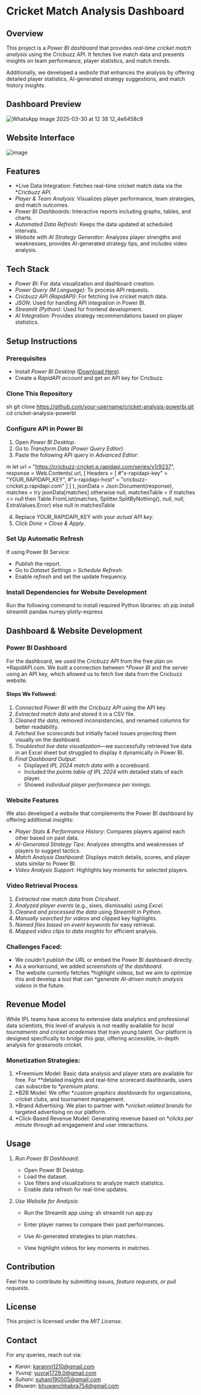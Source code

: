 # Cricket Match Analysis Dashboard

## Overview
This project is a *Power BI dashboard* that provides *real-time cricket match analysis* using the Cricbuzz API. It fetches live match data and presents insights on team performance, player statistics, and match trends.

Additionally, we developed a *website* that enhances the analysis by offering detailed player statistics, AI-generated strategy suggestions, and match history insights.

## Dashboard Preview
![WhatsApp Image 2025-03-30 at 12 38 12_4e6458c9](https://github.com/user-attachments/assets/18b64c10-89da-4b30-a6e9-2617f0db4183)

## Website Interface
![image](https://github.com/user-attachments/assets/d0c871f6-997e-45cd-9123-010cd4b63a2b)

## Features
- *Live Data Integration: Fetches real-time cricket match data via the **Cricbuzz API*.
- *Player & Team Analysis*: Visualizes player performance, team strategies, and match outcomes.
- *Power BI Dashboards*: Interactive reports including graphs, tables, and charts.
- *Automated Data Refresh*: Keeps the data updated at scheduled intervals.
- *Website with AI Strategy Generator*: Analyzes player strengths and weaknesses, provides AI-generated strategy tips, and includes video analysis.

## Tech Stack
- *Power BI*: For data visualization and dashboard creation.
- *Power Query (M Language)*: To process API requests.
- *Cricbuzz API (RapidAPI)*: For fetching live cricket match data.
- *JSON*: Used for handling API integration in Power BI.
- *Streamlit (Python)*: Used for frontend development.
- *AI Integration*: Provides strategy recommendations based on player statistics.

## Setup Instructions
### Prerequisites
- Install *Power BI Desktop* ([Download Here](https://powerbi.microsoft.com/)).
- Create a *RapidAPI account* and get an API key for Cricbuzz.

### Clone This Repository
sh
git clone https://github.com/your-username/cricket-analysis-powerbi.git
cd cricket-analysis-powerbi


### Configure API in Power BI
1. Open *Power BI Desktop*.
2. Go to *Transform Data (Power Query Editor)*.
3. Paste the following API query in *Advanced Editor*:
   
m
let
    url = "https://cricbuzz-cricket.p.rapidapi.com/series/v1/9237",
    response = Web.Contents(
        url, 
        [
            Headers = [
                #"x-rapidapi-key" = "YOUR_RAPIDAPI_KEY",
                #"x-rapidapi-host" = "cricbuzz-cricket.p.rapidapi.com"
            ]
        ]
    ),
    jsonData = Json.Document(response),
    matches = try jsonData[matches] otherwise null,
    matchesTable = if matches <> null then Table.FromList(matches, Splitter.SplitByNothing(), null, null, ExtraValues.Error) else null
in
    matchesTable

4. Replace YOUR_RAPIDAPI_KEY with your *actual API key*.
5. Click *Done > Close & Apply*.

### Set Up Automatic Refresh
If using Power BI Service:
- *Publish* the report.
- Go to *Dataset Settings > Schedule Refresh*.
- Enable *refresh* and set the update frequency.

### Install Dependencies for Website Development
Run the following command to install required Python libraries:
sh
pip install streamlit pandas numpy plotly-express


## Dashboard & Website Development
### Power BI Dashboard
For the dashboard, we used the *Cricbuzz API* from the free plan on *RapidAPI.com. We built a connection between **Power BI* and the server using an API key, which allowed us to fetch live data from the Cricbuzz website.

#### Steps We Followed:
1. *Connected Power BI with the Cricbuzz API* using the API key.
2. *Extracted match data* and stored it in a CSV file.
3. *Cleaned the data*, removed inconsistencies, and renamed columns for better readability.
4. *Fetched live scorecards* but initially faced issues projecting them visually on the dashboard.
5. *Troubleshot live data visualization*—we successfully retrieved live data in an Excel sheet but struggled to display it dynamically in Power BI.
6. *Final Dashboard Output:*
   - Displayed *IPL 2024 match data* with a scoreboard.
   - Included the *points table of IPL 2024* with detailed stats of each player.
   - Showed *individual player performance per innings*.

### Website Features
We also developed a *website* that complements the Power BI dashboard by offering additional insights:
- *Player Stats & Performance History*: Compares players against each other based on past data.
- *AI-Generated Strategy Tips*: Analyzes strengths and weaknesses of players to suggest tactics.
- *Match Analysis Dashboard*: Displays match details, scores, and player stats similar to Power BI.
- *Video Analysis Support*: Highlights key moments for selected players.

### Video Retrieval Process
1. *Extracted raw match data* from *Cricsheet*.
2. *Analyzed player events* (e.g., sixes, dismissals) using *Excel*.
3. *Cleaned and processed the data* using *Streamlit* in Python.
4. *Manually searched for videos* and clipped key highlights.
5. *Named files based on event keywords* for easy retrieval.
6. *Mapped video clips to data insights* for efficient analysis.

### Challenges Faced:
- We couldn't *publish the URL* or embed the Power BI dashboard directly.
- As a workaround, we added *screenshots of the dashboard*.
- The website currently fetches *highlight videos, but we aim to optimize this and develop a tool that can **generate AI-driven match analysis videos* in the future.

## Revenue Model
While IPL teams have access to extensive data analytics and professional data scientists, this level of analysis is not readily available for *local tournaments and cricket academies* that train young talent. Our platform is designed specifically to *bridge this gap*, offering accessible, in-depth analysis for grassroots cricket.

### Monetization Strategies:
1. *Freemium Model: Basic data analysis and player stats are available for free. For **detailed insights and real-time scorecard dashboards, users can subscribe to **premium plans*.
2. *B2B Model: We offer **custom graphics dashboards* for organizations, cricket clubs, and tournament management.
3. *Brand Advertising: We plan to partner with **cricket-related brands* for targeted advertising on our platform.
4. *Click-Based Revenue Model: Generating revenue based on **clicks per minute* through ad engagement and user interactions.

## Usage
1. *Run Power BI Dashboard*:
   - Open Power BI Desktop.
   - Load the dataset.
   - Use filters and visualizations to analyze match statistics.
   - Enable data refresh for real-time updates.

2. *Use Website for Analysis*:
   - Run the Streamlit app using:
     sh
     streamlit run app.py
     
   - Enter player names to compare their past performances.
   - Use AI-generated strategies to plan matches.
   - View highlight videos for key moments in matches.

## Contribution
Feel free to contribute by submitting *issues, feature requests, or pull requests*. 

## License
This project is licensed under the *MIT License*.

## Contact
For any queries, reach out via:
- *Karan*: karannn1210@gmail.com
- *Yuvraj*: yuvraj1729.0@gmail.com
- *Suhani*: suhani190505@gmail.com
- *Bhuwan*: bhuwanchhabra754@gmail.com
